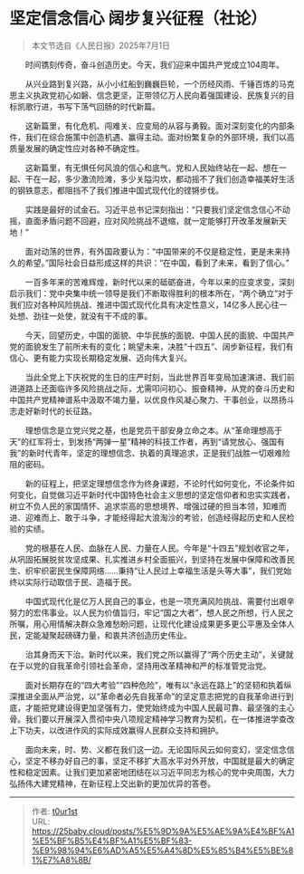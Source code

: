 # 坚定信念信心 阔步复兴征程（社论）


> 本文节选自《人民日报》2025年7月1日

　　时间镌刻传奇，奋斗创造历史。今天，我们迎来中国共产党成立104周年。

　　从兴业路到复兴路，从小小红船到巍巍巨轮，一个历经风雨、千锤百炼的马克思主义执政党初心如磐、信念更坚，正带领亿万人民向着强国建设、民族复兴的目标凯歌行进，书写下荡气回肠的时代新篇。

　　这新篇里，有化危机、闯难关、应变局的从容与勇毅。面对深刻变化的内部条件，我们在综合施策中创造机遇、赢得主动。面对纷繁复杂的外部环境，我们以高质量发展的确定性应对各种不确定性。

　　这新篇里，有无惧任何风浪的信心和底气。党和人民始终站在一起、想在一起、干在一起，多少激流险滩，多少关隘沟坎，都动摇不了我们创造幸福美好生活的钢铁意志，都阻挡不了我们推进中国式现代化的铿锵步伐。

　　实践是最好的试金石。习近平总书记深刻指出：“只要我们坚定信念信心不动摇，直面矛盾问题不回避，应对风险挑战不退缩，就一定能够打开改革发展新天地！”

　　面对动荡的世界，有外国政要认为：“中国带来的不仅是稳定性，更是未来持久的希望。”国际社会日益形成这样的共识：“在中国，看到了未来，看到了信心。”

　　一百多年来的苦难辉煌，新时代以来的砥砺奋进，今年以来的应变求变，深刻启示我们：党中央集中统一领导是我们不断取得胜利的根本所在，“两个确立”对于我们应对各种风险挑战、推进中国式现代化具有决定性意义，14亿多人民心往一处想、劲往一处使，就没有干不成的事。

　　今天，回望历史，中国的面貌、中华民族的面貌、中国人民的面貌、中国共产党的面貌发生了前所未有的变化；眺望未来，决胜“十四五”、阔步新征程，我们有信心、更有能力实现长期稳定发展、迈向伟大复兴。

　　当此全党上下庆祝党的生日的庄严时刻，当此世界百年变局加速演进、我们前进道路上还面临许多风险挑战之际，尤需叩问初心、振奋精神，从党的奋斗历史和中国共产党精神谱系中汲取不竭力量，以优良作风凝心聚力、干事创业，以昂扬斗志走好新时代的长征路。

　　理想信念是立党兴党之基，也是党员干部安身立命之本。从“革命理想高于天”的红军将士，到发扬“两弹一星”精神的科技工作者，再到“请党放心、强国有我”的新时代青年，坚定的理想信念、执着的真理追求，正是我们战胜一切艰难险阻的密码。

　　新的征程上，把坚定理想信念作为终身课题，不论时代如何变化，不论条件如何变化，自觉做习近平新时代中国特色社会主义思想的坚定信仰者和忠实实践者，树立不负人民的家国情怀、追求崇高的思想境界、增强过硬的担当本领，知难而进、迎难而上、敢于斗争，才能经得起大浪淘沙的考验，创造经得起历史和人民检验的实绩。

　　党的根基在人民、血脉在人民、力量在人民。今年是“十四五”规划收官之年，从巩固拓展脱贫攻坚成果、扎实推进乡村全面振兴，到坚持在发展中保障和改善民生、织牢织密民生保障网络……秉持“让人民过上幸福生活是头等大事”，我们党始终以实际行动取信于民、造福于民。

　　中国式现代化是亿万人民自己的事业，也是一项充满风险挑战、需要付出艰辛努力的宏伟事业。以人民为价值旨归，牢记“国之大者”，想人民之所想，行人民之所嘱，用心用情解决群众急难愁盼问题，让现代化建设成果更多更公平惠及全体人民，定能凝聚起磅礴力量，和衷共济创造历史伟业。

　　治其身而天下治。新时代以来，我们党之所以赢得了“两个历史主动”，关键就在于以党的自我革命引领社会革命，坚持用改革精神和严的标准管党治党。

　　面对长期存在的“四大考验”“四种危险”，唯有以“永远在路上”的坚韧和执着纵深推进全面从严治党，以“革命者必先自我革命”的坚定意志把党的自我革命进行到底，才能把党建设得更加坚强有力，使党始终成为中国人民最可靠、最坚强的主心骨。我们要以开展深入贯彻中央八项规定精神学习教育为契机，在一体推进学查改上下功夫，以改进作风的实际成效赢得人民群众支持和拥护。

　　面向未来，时、势、义都在我们这一边。无论国际风云如何变幻，坚定信念信心，坚定不移办好自己的事，坚定不移扩大高水平对外开放，中国就是最大的确定性和稳定因素。让我们更加紧密地团结在以习近平同志为核心的党中央周围，大力弘扬伟大建党精神，在新征程上交出新的更加优异的答卷。

---

> 作者: [t0ur1st](https://github.com/tyd2000)  
> URL: https://25baby.cloud/posts/%E5%9D%9A%E5%AE%9A%E4%BF%A1%E5%BF%B5%E4%BF%A1%E5%BF%83-%E9%98%94%E6%AD%A5%E5%A4%8D%E5%85%B4%E5%BE%81%E7%A8%8B/  

